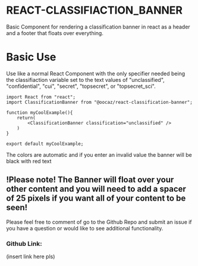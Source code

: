 # REACT-CLASSIFIACTION_BANNER

Basic Component for rendering a classification banner in react as a header and a footer that floats over everything.

# Basic Use

Use like a normal React Component with the only specifier needed being the classifiaction variable set to the text values of "unclassified", "confidential", "cui", "secret", "topsecret", or "topsecret_sci". 

```
import React from "react";
import ClassificationBanner from "@oocaz/react-classification-banner";

function myCoolExample(){
    return(
        <ClassificationBanner classification="unclassified" />
    )
}

export default myCoolExample;
```

The colors are automatic and if you enter an invalid value the banner will be black with red text

## !Please note! The Banner will float over your other content and you will need to add a spacer of 25 pixels if you want all of your content to be seen!

Please feel free to comment of go to the Github Repo and submit an issue if you have a question or would like to see additional functionality. 

### Github Link: 

(insert link here pls)


